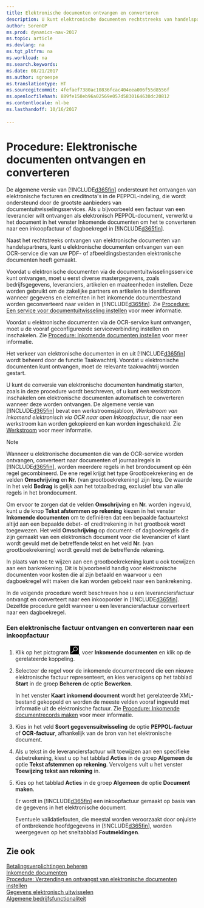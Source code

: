 ```yaml
---
title: Elektronische documenten ontvangen en converteren
description: U kunt elektronische documenten rechtstreeks van handelspartners of via een OCR-service ontvangen.
author: SorenGP
ms.prod: dynamics-nav-2017
ms.topic: article
ms.devlang: na
ms.tgt_pltfrm: na
ms.workload: na
ms.search.keywords: 
ms.date: 08/21/2017
ms.author: sgroespe
ms.translationtype: HT
ms.sourcegitcommit: 4fefaef7380ac10836fcac404eea006f55d8556f
ms.openlocfilehash: 889fe150eb96a02569e057d5830164630dc20812
ms.contentlocale: nl-be
ms.lasthandoff: 10/16/2017

---
```

# <a name="how-to-receive-and-convert-electronic-documents"></a>Procedure: Elektronische documenten ontvangen en converteren
De algemene versie van [!INCLUDE[d365fin](includes/d365fin_md.md)] ondersteunt het ontvangen van elektronische facturen en creditnota's in de PEPPOL-indeling, die wordt ondersteund door de grootste aanbieders van documentuitwisselingsservices. Als u bijvoorbeeld een factuur van een leverancier wilt ontvangen als elektronisch PEPPOL-document, verwerkt u het document in het venster Inkomende documenten om het te converteren naar een inkoopfactuur of dagboekregel in [!INCLUDE[d365fin](includes/d365fin_md.md)].

 Naast het rechtstreeks ontvangen van elektronische documenten van handelspartners, kunt u elektronische documenten ontvangen van een OCR-service die van uw PDF- of afbeeldingsbestanden elektronische documenten heeft gemaakt.  

 Voordat u elektronische documenten via de documentuitwisselingsservice kunt ontvangen, moet u eerst diverse mastergegevens, zoals bedrijfsgegevens, leveranciers, artikelen en maateenheden instellen. Deze worden gebruikt om de zakelijke partners en artikelen te identificeren wanneer gegevens en elementen in het inkomende documentbestand worden geconverteerd naar velden in [!INCLUDE[d365fin](includes/d365fin_md.md)]. Zie [Procedure: Een service voor documentuitwisseling instellen](across-how-to-set-up-a-document-exchange-service.md) voor meer informatie.  

 Voordat u elektronische documenten via de OCR-service kunt ontvangen, moet u de vooraf geconfigureerde serviceverbinding instellen en inschakelen. Zie [Procedure: Inkomende documenten instellen](across-how-setup-income-documents.md) voor meer informatie.  

 Het verkeer van elektronische documenten in en uit [!INCLUDE[d365fin](includes/d365fin_md.md)] wordt beheerd door de functie Taakwachtrij. Voordat u elektronische documenten kunt ontvangen, moet de relevante taakwachtrij worden gestart.  

 U kunt de conversie van elektronische documenten handmatig starten, zoals in deze procedure wordt beschreven, of u kunt een werkstroom inschakelen om elektronische documenten automatisch te converteren wanneer deze worden ontvangen. De algemene versie van [!INCLUDE[d365fin](includes/d365fin_md.md)] bevat een werkstroomsjabloon, *Werkstroom van inkomend elektronisch via OCR naar open Inkoopfactuur*, die naar een werkstroom kan worden gekopieerd en kan worden ingeschakeld. Zie [Werkstroom](across-workflow.md) voor meer informatie.  

> [!NOTE]  
>  Wanneer u elektronische documenten die van de OCR-service worden ontvangen, converteert naar documenten of journaalregels in [!INCLUDE[d365fin](includes/d365fin_md.md)], worden meerdere regels in het brondocument op één regel gecombineerd. De ene regel krijgt het type Grootboekrekening en de velden **Omschrijving** en **Nr.** (van grootboekrekening) zijn leeg. De waarde in het veld **Bedrag** is gelijk aan het totaalbedrag, exclusief btw van alle regels in het brondocument.  
>   
>  Om ervoor te zorgen dat de velden **Omschrijving** en **Nr.** worden ingevuld, kunt u de knop **Tekst afstemmen op rekening** kiezen in het venster **Inkomende documenten** om te definiëren dat een bepaalde factuurtekst altijd aan een bepaalde debet- of creditrekening in het grootboek wordt toegewezen. Het veld **Omschrijving** op document- of dagboekregels die zijn gemaakt van een elektronisch document voor die leverancier of klant wordt gevuld met de betreffende tekst en het veld **Nr.** (van grootboekrekening) wordt gevuld met de betreffende rekening.  
>   
>  In plaats van toe te wijzen aan een grootboekrekening kunt u ook toewijzen aan een bankrekening. Dit is bijvoorbeeld handig voor elektronische documenten voor kosten die al zijn betaald en waarvoor u een dagboekregel wilt maken die kan worden geboekt naar een bankrekening.  

 In de volgende procedure wordt beschreven hoe u een leveranciersfactuur ontvangt en converteert naar een inkooporder in [!INCLUDE[d365fin](includes/d365fin_md.md)]. Dezelfde procedure geldt wanneer u een leveranciersfactuur converteert naar een dagboekregel.  

### <a name="to-receive-and-convert-an-electronic-invoice-to-a-purchase-invoice"></a>Een elektronische factuur ontvangen en converteren naar een inkoopfactuur  

1.  Klik op het pictogram ![Zoeken naar pagina of rapport](media/ui-search/search_small.png "pictogram Zoeken naar pagina of rapport"), voer **Inkomende documenten** en klik op de gerelateerde koppeling.  

2.  Selecteer de regel voor de inkomende documentrecord die een nieuwe elektronische factuur representeert, en kies vervolgens op het tabblad **Start** in de groep **Beheren** de optie **Bewerken**.  

     In het venster **Kaart inkomend document** wordt het gerelateerde XML-bestand gekoppeld en worden de meeste velden vooraf ingevuld met informatie uit de elektronische factuur. Zie [Procedure: Inkomende documentrecords maken](across-how-create-income-document-records.md) voor meer informatie.  

3.  Kies in het veld **Soort gegevensuitwisseling** de optie **PEPPOL-factuur** of **OCR-factuur**, afhankelijk van de bron van het elektronische document.  

4.  Als u tekst in de leveranciersfactuur wilt toewijzen aan een specifieke debetrekening, kiest u op het tabblad **Acties** in de groep **Algemeen** de optie **Tekst afstemmen op rekening**. Vervolgens vult u het venster **Toewijzing tekst aan rekening** in.  

5.  Kies op het tabblad **Acties** in de groep **Algemeen** de optie **Document maken**.  

     Er wordt in [!INCLUDE[d365fin](includes/d365fin_md.md)] een inkoopfactuur gemaakt op basis van de gegevens in het elektronische document.  

     Eventuele validatiefouten, die meestal worden veroorzaakt door onjuiste of ontbrekende hoofdgegevens in [!INCLUDE[d365fin](includes/d365fin_md.md)], worden weergegeven op het sneltabblad **Foutmeldingen**.  

## <a name="see-also"></a>Zie ook  
[Betalingsverplichtingen beheren](payables-manage-payables.md)  
[Inkomende documenten](across-income-documents.md)  
[Procedure: Verzending en ontvangst van elektronische documenten instellen](across-how-to-set-up-electronic-document-sending-and-receiving.md)  
[Gegevens elektronisch uitwisselen](across-data-exchange.md)   
[Algemene bedrijfsfunctionaliteit](ui-across-business-areas.md)  

